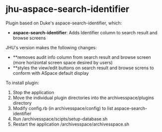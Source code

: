 # jhu-aspace-search-identifier

Plugin based on Duke's aspace-search-identifier, which:

- **aspace-search-identifier**: Adds Identifier column to search result and browse screens

JHU's version makes the following changes:

- **removes audit info column from search result and browse screen (more horizontal screen space desired by users)
- **styles the view/edit buttons on search result and browse screns to conform with ASpace default display

To install plugin:

   1. Stop the application
   2. Move the individual plugin directories into the archivesspace/plugins directory
   3. Modify config.rb (in archivesspace/config) to list aspace-search-identifier
   4. Run /archivesspace/scipts/setup-database.sh
   5. Restart the application /archivesspace/archivesspace.sh